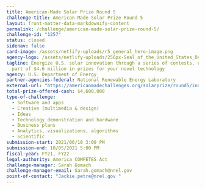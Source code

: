 ```yaml
---
title: American-Made Solar Prize Round 5
challenge-title: American-Made Solar Prize Round 5
layout: front-matter-data-markdownify-content
permalink: /challenge/american-made-solar-prize-round-5/
challenge-id: "1257"
status: closed
sidenav: false
card-image: /assets/netlify-uploads/r5_general_hero-image.png
agency-logo: /assets/netlify-uploads/256px-Seal_of_the_United_States_Department_of_Energy.png
tagline: Energize U.S. solar innovation through a series of contests, earning
  part of $4.6 million in prizes for your novel technology
agency: U.S. Department of Energy
partner-agencies-federal: National Renewable Energy Laboratory
external-url: "https://americanmadechallenges.org/solarprize/round5/index.html "
total-prize-offered-cash: $4,600,000
type-of-challenge:
  - Software and apps
  - Creative (multimedia & design)
  - Ideas
  - Technology demonstration and hardware
  - Business plans
  - Analytics, visualizations, algorithms
  - Scientific
submission-start: 2021/06/10 3:00 PM
submission-end: 10/05/2021 5:00 PM
fiscal-year: FY21, FY22
legal-authority: America COMPETES Act
challenge-manager: Sarah Gomach
challenge-manager-email: Sarah.gomach@nrel.gov
point-of-contact: "Jackie.petre@nrel.gov "
---
```

